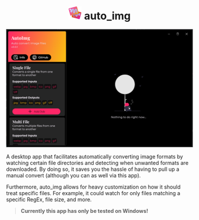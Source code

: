 <h1 align="center">
<img src="./assets//AppIcon.png/" width=36> auto_img
</h1>

<center>
<img src="./repo/sc1.png" />
</center>


A desktop app that facilitates automatically converting image formats by watching certain file directories and detecting when unwanted formats are downloaded. By doing so, it saves you the hassle of having to pull up a manual convert (although you can as well via this app).

Furthermore, auto_img allows for heavy customization on how it should treat specific files. For example, it could watch for only files matching a specific RegEx, file size, and more.

> **Currently this app has only be tested on Windows!**
